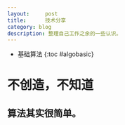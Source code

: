```yaml
---
layout:     post
title:      技术分享
category: blog
description: 整理自己工作之余的一些认识。
---
```

* 基础算法
{:toc #algobasic}
# 不创造，不知道
## 算法其实很简单。
